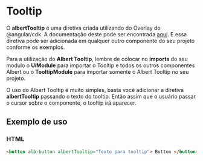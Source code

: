 # Tooltip

O **albertTooltip** é uma diretiva criada utilizando do Overlay do @angular/cdk. A documentação deste pode ser encontrada [aqui](https://material.angular.io/cdk/overlay/overview). E essa diretiva pode ser adicionada em qualquer outro componente do seu projeto conforme os exemplos.

Para a utilização do **Albert Tooltip**, lembre de colocar no **imports** do seu modulo o **UiModule** para importar o Tooltip e todos os outros componentes Albert ou o **TooltipModule** para importar somente o Albert Tooltip no seu projeto.

O uso do Albert Tooltip é muito simples, basta você adicionar a diretiva **albertTooltip** passando o texto do tooltip. Então assim que o usuário passar o cursor sobre o componente, o tooltip irá aparecer.

## Exemplo de uso

### HTML

```html
<button alb-button albertTooltip="Texto para tooltip"> Button </button>
```
